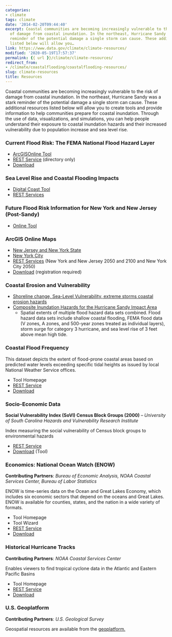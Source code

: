```yaml
---
categories:
- climate
tags: climate
date: '2014-02-20T09:44:40'
excerpt: Coastal communities are becoming increasingly vulnerable to the risk
  of damage from coastal inundation. In the northeast, Hurricane Sandy was a stark
  reminder of the potential damage a single storm can cause. These additional resources
  listed below will allow you…
link: https://www.data.gov/climate/climate-resources/
modified: '2020-05-19T17:57:37'
permalink: {{ url }}/climate/climate-resources/
redirect_from:
- /climate/coastalflooding/coastalflooding-resources/
slug: climate-resources
title: Resources
---
```


Coastal communities are becoming increasingly vulnerable to the risk of damage from coastal inundation. In the northeast, Hurricane Sandy was a stark reminder of the potential damage a single storm can cause. These additional resources listed below will allow you to create tools and provide information to help communities prepare for coastal inundation. Through the use of data, visualizations, and simulations, you can help people understand their exposure to coastal inundation hazards and their increased vulnerability due to population increase and sea level rise.


### Current Flood Risk: The FEMA National Flood Hazard Layer

* [ArcGISOnline Tool](http://fema.maps.arcgis.com/home/webmap/viewer.html?webmap=cbe088e7c8704464aa0fc34eb99e7f30 "ArcGISOnline Tool")
* [REST Service](http://hazards.fema.gov/gis/nfhl/rest/services/public/NFHL/MapServer "REST Service") (directory only)
* [Download](https://hazards.fema.gov/femaportal/NFHL/ "Download")


### Sea Level Rise and Coastal Flooding Impacts

* [Digital Coast Tool](http://www.csc.noaa.gov/slr "Digital Coast Tool")
* [REST Services](http://www.csc.noaa.gov/ArcGISPUB/rest/services/dc_slr "REST Services")


### Future Flood Risk Information for New York and New Jersey (Post-Sandy)

* [Online Tool](http://www.globalchange.gov/what-we-do/assessment/coastal-resilience-resources "Online Tool")


### ArcGIS Online Maps

* [New Jersey and New York State](http://geoplatform.maps.arcgis.com/home/item.html?id=2960f1e066544582ae0f0d988ccb3d27 "New Jersey and New York State")
* [New York City](http://geoplatform.maps.arcgis.com/home/item.html?id=bc90ddc4984a45538c1de5b4ddf91381 "New York City")
* [REST Services](http://www.csc.noaa.gov/arcgis/rest/services/NCAMapping "REST Services") (New York and New Jersey 2050 and 2100 and New York City 2050)
* [Download](ftp://ftp.csc.noaa.gov/pub/hazards/BestAvailableSFHAPlusSLR "Download") (registration required)


### Coastal Erosion and Vulnerability

* [Shoreline change, Sea-Level Vulnerability, extreme storms coastal erosion hazards](http://marine.usgs.gov/coastalchangehazardsportal/ "Shoreline change, Sea-Level Vulnerability, extreme storms coastal erosion hazards")
* [Composite Inundation Hazards for the Hurricane Sandy Impact Area](http://maps.csc.noaa.gov/arcgis/rest/services/Roadmap/RoadmapPilot_HazardComposite/MapServer "Composite Inundation Hazards for the Hurricane Sandy Impact Area")
	+ Spatial extents of multiple flood hazard data sets combined. Flood hazard data sets include shallow coastal flooding, FEMA flood data (V zones, A zones, and 500-year zones treated as individual layers), storm surge for category 3 hurricane, and sea level rise of 3 feet above mean high tide.


### Coastal Flood Frequency

This dataset depicts the extent of flood-prone coastal areas based on predicted water levels exceeding specific tidal heights as issued by local National Weather Service offices.

* Tool Homepage
* [REST Service](http://www.csc.noaa.gov/ArcGISPUB/rest/services/dc_slr/Flood_Frequency/MapServer "REST Service")
* [Download](http://csc.noaa.gov/htdata/Inundation/SLR/FloodFreqData/Flood_Frequency_data_dist.zip "Download")


### Socio-Economic Data

**Social Vulnerability Index (SoVI) Census Block Groups (2000)** – *University of South Carolina Hazards and Vulnerability Research Institute*

Index measuring the social vulnerability of Census block groups to environmental hazards

* [REST Service](http://www.csc.noaa.gov/ArcGISPUB/rest/services/sovi/sovi_blockgroups/MapServer "REST Service")
* [Download](http://www.csc.noaa.gov/dataviewer/index.html?action=advsearch&qType=like&qFld=Name&datareg=1&qVal=%sovi%# "Download") (Tool)


### Economics: National Ocean Watch (ENOW)

**Contributing Partners**: *Bureau of Economic Analysis, NOAA Coastal Services Center, Bureau of Labor Statistics*

ENOW is time-series data on the Ocean and Great Lakes Economy, which includes six economic sectors that depend on the oceans and Great Lakes. ENOW is available for counties, states, and the nation in a wide variety of formats.

* Tool Homepage
* Tool Wizard
* [REST Service](http://csc.noaa.gov/ArcGISPUB/rest/services/enow)
* [Download](http://www.csc.noaa.gov/htdata/SocioEconomic/ENOW.zip)


### Historical Hurricane Tracks

**Contributing Partners**: *NOAA Coastal Services Center*

Enables viewers to find tropical cyclone data in the Atlantic and Eastern Pacific Basins

* Tool Homepage
* [REST Service](http://www.csc.noaa.gov/arcgis/rest/services/Hurricanes/AllHurricanes/MapServer "REST Service")
* [Download](http://www.ncdc.noaa.gov/ibtracs/index.php?name=wmo-data "Download")


### U.S. Geoplatform

**Contributing Partners**: *U.S. Geological Survey*

Geospatial resources are available from the [geoplatform.](http://www.geoplatform.gov/climate-resources)
